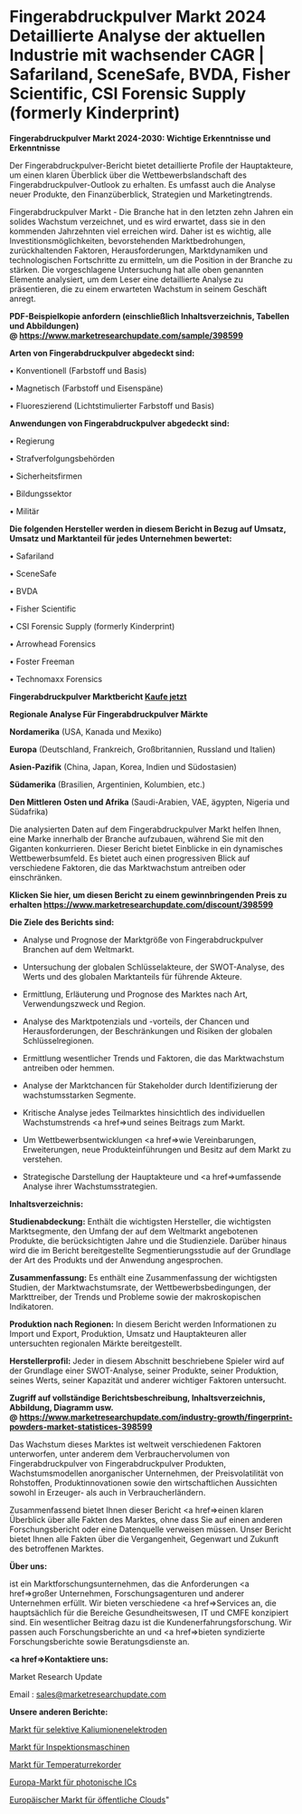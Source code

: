 # Fingerabdruckpulver Markt 2024 Detaillierte Analyse der aktuellen Industrie mit wachsender CAGR | Safariland, SceneSafe, BVDA, Fisher Scientific, CSI Forensic Supply (formerly Kinderprint)

<strong>Fingerabdruckpulver Markt 2024-2030: Wichtige Erkenntnisse und Erkenntnisse</strong>

Der Fingerabdruckpulver-Bericht bietet detaillierte Profile der Hauptakteure, um einen klaren Überblick über die Wettbewerbslandschaft des Fingerabdruckpulver-Outlook zu erhalten. Es umfasst auch die Analyse neuer Produkte, den Finanzüberblick, Strategien und Marketingtrends.

Fingerabdruckpulver Markt - Die Branche hat in den letzten zehn Jahren ein solides Wachstum verzeichnet, und es wird erwartet, dass sie in den kommenden Jahrzehnten viel erreichen wird. Daher ist es wichtig, alle Investitionsmöglichkeiten, bevorstehenden Marktbedrohungen, zurückhaltenden Faktoren, Herausforderungen, Marktdynamiken und technologischen Fortschritte zu ermitteln, um die Position in der Branche zu stärken. Die vorgeschlagene Untersuchung hat alle oben genannten Elemente analysiert, um dem Leser eine detaillierte Analyse zu präsentieren, die zu einem erwarteten Wachstum in seinem Geschäft anregt.

<strong><b>PDF-Beispielkopie anfordern (einschließlich Inhaltsverzeichnis, Tabellen und Abbildungen) @ </b></strong><strong><a href=https://www.marketresearchupdate.com/sample/398599><strong>https://www.marketresearchupdate.com/sample/398599</u></a></strong></strong>

<strong>Arten von Fingerabdruckpulver abgedeckt sind:</strong>

• Konventionell (Farbstoff und Basis)

• Magnetisch (Farbstoff und Eisenspäne)

• Fluoreszierend (Lichtstimulierter Farbstoff und Basis)

<strong>Anwendungen von Fingerabdruckpulver abgedeckt sind:</strong>

• Regierung

• Strafverfolgungsbehörden

• Sicherheitsfirmen

• Bildungssektor

• Militär

<strong>Die folgenden Hersteller werden in diesem Bericht in Bezug auf Umsatz, Umsatz und Marktanteil für jedes Unternehmen bewertet:</strong>

• Safariland

• SceneSafe

• BVDA

• Fisher Scientific

• CSI Forensic Supply (formerly Kinderprint)

• Arrowhead Forensics

• Foster Freeman

• Technomaxx Forensics

<strong>Fingerabdruckpulver Marktbericht <a href=https://www.marketresearchupdate.com/buynow/398599>Kaufe jetzt</a></strong>

<strong>Regionale Analyse Für Fingerabdruckpulver Märkte</strong>

<strong>Nordamerika</strong> (USA, Kanada und Mexiko)

<strong>Europa</strong> (Deutschland, Frankreich, Großbritannien, Russland und Italien)

<strong>Asien-Pazifik</strong> (China, Japan, Korea, Indien und Südostasien)

<strong>Südamerika</strong> (Brasilien, Argentinien, Kolumbien, etc.)

<strong>Den Mittleren</strong> <strong>Osten und Afrika</strong> (Saudi-Arabien, VAE, ägypten, Nigeria und Südafrika)

Die analysierten Daten auf dem Fingerabdruckpulver Markt helfen Ihnen, eine Marke innerhalb der Branche aufzubauen, während Sie mit den Giganten konkurrieren. Dieser Bericht bietet Einblicke in ein dynamisches Wettbewerbsumfeld. Es bietet auch einen progressiven Blick auf verschiedene Faktoren, die das Marktwachstum antreiben oder einschränken.

<strong>Klicken Sie hier, um diesen Bericht zu einem gewinnbringenden Preis zu erhalten
</strong><strong><a href=https://www.marketresearchupdate.com/discount/398599>https://www.marketresearchupdate.com/discount/398599</b></u></strong></a>

<strong>Die Ziele des Berichts sind:</strong>

- Analyse und Prognose der Marktgröße von Fingerabdruckpulver Branchen auf dem Weltmarkt.

- Untersuchung der globalen Schlüsselakteure, der SWOT-Analyse, des Werts und des globalen Marktanteils für führende Akteure.

- Ermittlung, Erläuterung und Prognose des Marktes nach Art, Verwendungszweck und Region.

- Analyse des Marktpotenzials und -vorteils, der Chancen und Herausforderungen, der Beschränkungen und Risiken der globalen Schlüsselregionen.

- Ermittlung wesentlicher Trends und Faktoren, die das Marktwachstum antreiben oder hemmen.

- Analyse der Marktchancen für Stakeholder durch Identifizierung der wachstumsstarken Segmente.

- Kritische Analyse jedes Teilmarktes hinsichtlich des individuellen Wachstumstrends <a href=>und</a> seines Beitrags zum Markt.

- Um Wettbewerbsentwicklungen <a href=>wie</a> Vereinbarungen, Erweiterungen, neue Produkteinführungen und Besitz auf dem Markt zu verstehen.

- Strategische Darstellung der Hauptakteure und <a href=>umfas</a>sende Analyse ihrer Wachstumsstrategien.

<strong>Inhaltsverzeichnis:</strong>

<strong>Studienabdeckung:</strong> Enthält die wichtigsten Hersteller, die wichtigsten Marktsegmente, den Umfang der auf dem Weltmarkt angebotenen Produkte, die berücksichtigten Jahre und die Studienziele. Darüber hinaus wird die im Bericht bereitgestellte Segmentierungsstudie auf der Grundlage der Art des Produkts und der Anwendung angesprochen.

<strong>Zusammenfassung:</strong> Es enthält eine Zusammenfassung der wichtigsten Studien, der Marktwachstumsrate, der Wettbewerbsbedingungen, der Markttreiber, der Trends und Probleme sowie der makroskopischen Indikatoren.

<strong>Produktion nach Regionen:</strong> In diesem Bericht werden Informationen zu Import und Export, Produktion, Umsatz und Hauptakteuren aller untersuchten regionalen Märkte bereitgestellt.

<strong>Herstellerprofil:</strong> Jeder in diesem Abschnitt beschriebene Spieler wird auf der Grundlage einer SWOT-Analyse, seiner Produkte, seiner Produktion, seines Werts, seiner Kapazität und anderer wichtiger Faktoren untersucht.

<strong><b>Zugriff auf vollständige Berichtsbeschreibung, Inhaltsverzeichnis, Abbildung, Diagramm usw. @ </b></strong><strong><a href=https://www.marketresearchupdate.com/industry-growth/fingerprint-powders-market-statistices-398599>https://www.marketresearchupdate.com/industry-growth/fingerprint-powders-market-statistices-398599</a></strong>

Das Wachstum dieses Marktes ist weltweit verschiedenen Faktoren unterworfen, unter anderem dem Verbrauchervolumen von Fingerabdruckpulver von Fingerabdruckpulver Produkten, Wachstumsmodellen anorganischer Unternehmen, der Preisvolatilität von Rohstoffen, Produktinnovationen sowie den wirtschaftlichen Aussichten sowohl in Erzeuger- als auch in Verbraucherländern.

Zusammenfassend bietet Ihnen dieser Bericht <a href=>einen</a> klaren Überblick über alle Fakten des Marktes, ohne dass Sie auf einen anderen Forschungsbericht oder eine Datenquelle verweisen müssen. Unser Bericht bietet Ihnen alle Fakten über die Vergangenheit, Gegenwart und Zukunft des betroffenen Marktes.

<strong>Über uns:</strong>

 ist ein Marktforschungsunternehmen, das die Anforderungen <a href=>großer</a> Unternehmen, Forschungsagenturen und anderer Unternehmen erfüllt. Wir bieten verschiedene <a href=>Services</a> an, die hauptsächlich für die Bereiche Gesundheitswesen, IT und CMFE konzipiert sind. Ein wesentlicher Beitrag dazu ist die Kundenerfahrungsforschung. Wir passen auch Forschungsberichte an und <a href=>bieten</a> syndizierte Forschungsberichte sowie Beratungsdienste an.

<strong><a href=>Kontaktiere uns:</a></strong>

Market Research Update

Email : sales@marketresearchupdate.com

<strong>Unsere anderen Berichte:</strong>

<a href=https://www.linkedin.com/pulse/potassium-ion-selective-electrodes-market-size-1f>Markt für selektive Kaliumionenelektroden</a>

<a href=https://www.linkedin.com/pulse/inspection-machines-market-size-share-outlook>Markt für Inspektionsmaschinen</a>

<a href=https://www.linkedin.com/pulse/temperature-recorder-market-size-industry-growth>Markt für Temperaturrekorder</a>

<a href=https://www.linkedin.com/pulse/europe-photonic-ic-market-size-2023-top-key-players-types>Europa-Markt für photonische ICs</a>

<a href=https://www.linkedin.com/pulse/europe-public-cloud-market-overview-demand-size-growth>Europäischer Markt für öffentliche Clouds</a>"

